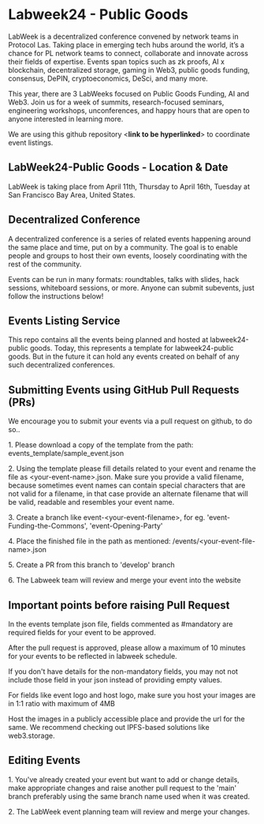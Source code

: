 # Labweek24 - Public Goods

LabWeek is a decentralized conference convened by network teams in Protocol Las. Taking place in emerging tech hubs around the world, it’s a chance for PL network teams to connect, collaborate and innovate across their fields of expertise. Events span topics such as zk proofs, AI x blockchain, decentralized storage, gaming in Web3, public goods funding, consensus, DePIN, cryptoeconomics, DeSci, and many more.

This year, there are 3 LabWeeks focused on Public Goods Funding, AI and Web3. Join us for a week of summits, research-focused seminars, engineering workshops, unconferences, and happy hours that are open to anyone interested in learning more.

We are using this github repository <**link to be hyperlinked**\> to coordinate event listings.

## LabWeek24-Public Goods - Location & Date

LabWeek is taking place from April 11th, Thursday to April 16th, Tuesday at San Francisco Bay Area, United States.

## Decentralized Conference

A decentralized conference is a series of related events happening around the same place and time, put on by a community. The goal is to enable people and groups to host their own events, loosely coordinating with the rest of the community.

Events can be run in many formats: roundtables, talks with slides, hack sessions, whiteboard sessions, or more. Anyone can submit subevents, just follow the instructions below!

## Events Listing Service

This repo contains all the events being planned and hosted at labweek24-public goods. Today, this represents a template for labweek24-public goods. But in the future it can hold any events created on behalf of any such decentralized conferences.

## Submitting Events using GitHub Pull Requests (PRs)

We encourage you to submit your events via a pull request on github, to do so..

1\. Please download a copy of the template from the path: events_template/sample_event.json

2\. Using the template please fill details related to your event and rename the file as &lt;your-event-name&gt;.json. Make sure you provide a valid filename, because sometimes event names can contain special characters that are not valid for a filename, in that case provide an alternate filename that will be valid, readable and resembles your event name.

3\. Create a branch like event-&lt;your-event-filename&gt;, for eg. 'event-Funding-the-Commons', 'event-Opening-Party'

4\. Place the finished file in the path as mentioned: /events/&lt;your-event-file-name&gt;.json

5\. Create a PR from this branch to 'develop' branch

6\. The Labweek team will review and merge your event into the website

## Important points before raising Pull Request

In the events template json file, fields commented as #mandatory are required fields for your event to be approved.

After the pull request is approved, please allow a maximum of 10 minutes for your events to be reflected in labweek schedule.

If you don't have details for the non-mandatory fields, you may not not include those field in your json instead of providing empty values.

For fields like event logo and host logo, make sure you host your images are in 1:1 ratio with maximum of 4MB

Host the images in a publicly accessible place and provide the url for the same. We recommend checking out IPFS-based solutions like web3.storage.

## Editing Events

1\. You've already created your event but want to add or change details, make appropriate changes and raise another pull request to the 'main' branch preferably using the same branch name used when it was created.

2\. The LabWeek event planning team will review and merge your changes.
